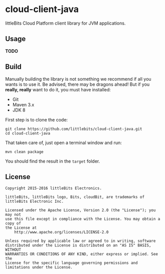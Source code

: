 # cloud-client-java
littleBits Cloud Platform client library for JVM applications.

## Usage

**TODO**

## Build

Manually building the library is not something we recommend if all you wants is to use it.
Be advised, there may be dragons ahead! But if you **really, really** want to do it, you must have installed:
* Git
* Maven 3.x
* JDK 8

First step is to clone the code:
```
git clone https://github.com/littlebits/cloud-client-java.git
cd cloud-client-java
```

That taken care of, just open a terminal window and run:
```
mvn clean package
```

You should find the result in the `target` folder.

## License

```
Copyright 2015-2016 littleBits Electronics.

littleBits, littleBits logo, Bits, cloudBit, are trademarks of littleBits Electronic Inc.

Licensed under the Apache License, Version 2.0 (the "License"); you may not
use this file except in compliance with the License. You may obtain a copy of
the License at
    http://www.apache.org/licenses/LICENSE-2.0

Unless required by applicable law or agreed to in writing, software
distributed under the License is distributed on an "AS IS" BASIS, WITHOUT
WARRANTIES OR CONDITIONS OF ANY KIND, either express or implied. See the
License for the specific language governing permissions and limitations under the License.
```

